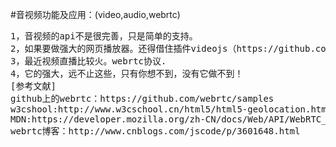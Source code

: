 #音视频功能及应用：(video,audio,webrtc)
<pre>
1，音视频的api不是很完善，只是简单的支持。
2，如果要做强大的网页播放器。还得借住插件videojs（https://github.com/videojs）
3，最近视频直播比较火。webrtc协议.
4，它的强大，远不止这些，只有你想不到，没有它做不到！
[参考文献]
github上的webrtc：https://github.com/webrtc/samples
w3cshool:http://www.w3cschool.cn/html5/html5-geolocation.html
MDN:https://developer.mozilla.org/zh-CN/docs/Web/API/WebRTC_API
webrtc博客：http://www.cnblogs.com/jscode/p/3601648.html
</pre>
